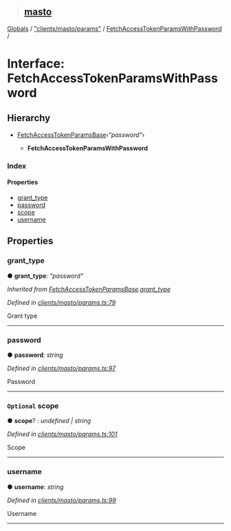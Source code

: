 > ## [masto](../README.md)

[Globals](../globals.md) / ["clients/masto/params"](../modules/_clients_masto_params_.md) / [FetchAccessTokenParamsWithPassword](_clients_masto_params_.fetchaccesstokenparamswithpassword.md) /

# Interface: FetchAccessTokenParamsWithPassword

## Hierarchy

* [FetchAccessTokenParamsBase](_clients_masto_params_.fetchaccesstokenparamsbase.md)‹*"password"*›

  * **FetchAccessTokenParamsWithPassword**

### Index

#### Properties

* [grant_type](_clients_masto_params_.fetchaccesstokenparamswithpassword.md#grant_type)
* [password](_clients_masto_params_.fetchaccesstokenparamswithpassword.md#password)
* [scope](_clients_masto_params_.fetchaccesstokenparamswithpassword.md#optional-scope)
* [username](_clients_masto_params_.fetchaccesstokenparamswithpassword.md#username)

## Properties

###  grant_type

● **grant_type**: *"password"*

*Inherited from [FetchAccessTokenParamsBase](_clients_masto_params_.fetchaccesstokenparamsbase.md).[grant_type](_clients_masto_params_.fetchaccesstokenparamsbase.md#grant_type)*

*Defined in [clients/masto/params.ts:79](https://github.com/neet/masto.js/blob/80b1796/src/clients/masto/params.ts#L79)*

Grant type

___

###  password

● **password**: *string*

*Defined in [clients/masto/params.ts:97](https://github.com/neet/masto.js/blob/80b1796/src/clients/masto/params.ts#L97)*

Password

___

### `Optional` scope

● **scope**? : *undefined | string*

*Defined in [clients/masto/params.ts:101](https://github.com/neet/masto.js/blob/80b1796/src/clients/masto/params.ts#L101)*

Scope

___

###  username

● **username**: *string*

*Defined in [clients/masto/params.ts:99](https://github.com/neet/masto.js/blob/80b1796/src/clients/masto/params.ts#L99)*

Username

___
